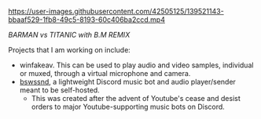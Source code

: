 https://user-images.githubusercontent.com/42505125/139521143-bbaaf529-1fb8-49c5-8193-60c406ba2ccd.mp4

*BARMAN vs TITANIC with B.M REMIX*

Projects that I am working on include:
* winfakeav. This can be used to play audio and video samples, individual or muxed, through a virtual microphone and camera.
* [bswssnd](https://github.com/bswssnd), a lightweight Discord music bot and audio player/sender meant to be self-hosted.
  * This was created after the advent of Youtube's cease and desist orders to major Youtube-supporting music bots on Discord.
